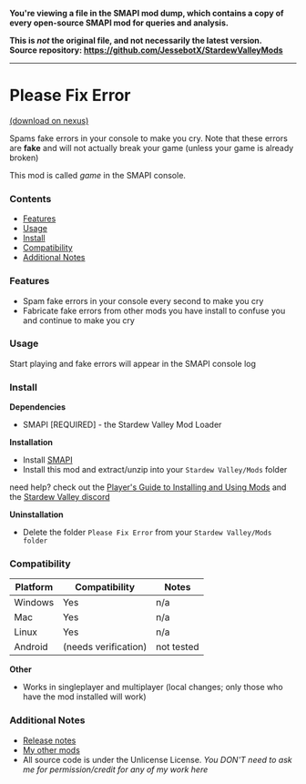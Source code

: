 **You're viewing a file in the SMAPI mod dump, which contains a copy of every open-source SMAPI mod
for queries and analysis.**

**This is _not_ the original file, and not necessarily the latest version.**  
**Source repository: https://github.com/JessebotX/StardewValleyMods**

----

# Please Fix Error
[(download on nexus)](https://www.nexusmods.com/stardewvalley/mods/6492)

Spams fake errors in your console to make you cry. Note that these errors are **fake** and will not actually break your game (unless your game is already broken)

This mod is called _game_ in the SMAPI console.

### Contents
- [Features](#features)
- [Usage](#usage)
- [Install](#install)
- [Compatibility](#compatibility)
- [Additional Notes](#additional-notes)

### Features
- Spam fake errors in your console every second to make you cry
- Fabricate fake errors from other mods you have install to confuse you and continue to make you cry

### Usage
Start playing and fake errors will appear in the SMAPI console log

### Install
**Dependencies**
- SMAPI [REQUIRED] - the Stardew Valley Mod Loader

**Installation**
- Install [SMAPI](https://smapi.io)
- Install this mod and extract/unzip into your `Stardew Valley/Mods` folder

need help? check out the [Player's Guide to Installing and Using Mods](https://stardewvalleywiki.com/Modding:Player_Guide/Getting_Started) and the [Stardew Valley discord](https://discord.com/invite/stardewvalley)

**Uninstallation**
- Delete the folder `Please Fix Error` from your `Stardew Valley/Mods folder`

### Compatibility
| Platform | Compatibility | Notes |
| -------- | ------------- | ----- |
| Windows | Yes | n/a |
| Mac | Yes | n/a |
| Linux | Yes | n/a |
| Android | (needs verification) | not tested |

**Other**
- Works in singleplayer and multiplayer (local changes; only those who have the mod installed will work)

### Additional Notes
- [Release notes](docs/changelog.md)
- [My other mods](https://www.nexusmods.com/users/55529772?tab=user+files)
- All source code is under the Unlicense License. *You DON'T need to ask me for permission/credit for any of my work here*
